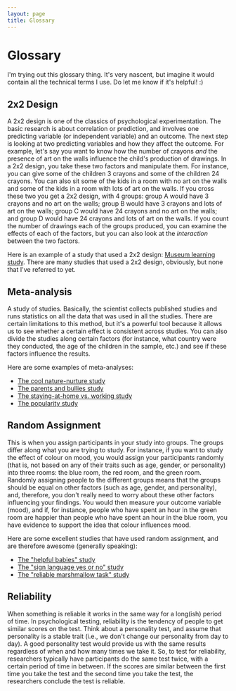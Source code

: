 ```yaml
---
layout: page
title: Glossary
---
```

# Glossary
I'm trying out this glossary thing. It's very nascent, but imagine it would contain all the technical terms I use. Do let me know if it's helpful! :)

## 2x2 Design
 A 2x2 design is one of the classics of psychological experimentation. The basic research is about correlation or prediction, and involves one predicting variable (or independent variable) and an outcome. The next step is looking at two predicting variables and how they affect the outcome. For example, let's say you want to know how the number of crayons _and_ the presence of art on the walls influence the child's production of drawings. In a 2x2 design, you take these two factors and manipulate them. For instance, you can give some of the children 3 crayons and some of the children 24 crayons. You can also sit some of the kids in a room with no art on the walls and some of the kids in a room with lots of art on the walls. If you cross these two you get a 2x2 design, with 4 groups: group A would have 3 crayons and no art on the walls; group B would have 3 crayons and lots of art on the walls; group C would have 24 crayons and no art on the walls; and group D would have 24 crayons and lots of art on the walls. If you count the number of drawings each of the groups produced, you can examine the effects of each of the factors, but you can also look at the _interaction_ between the two factors.

Here is an example of a study that used a 2x2 design: [Museum learning study](https://galpod.com/a-day-at-the-museum/). There are many studies that used a 2x2 design, obviously, but none that I've referred to yet.

## Meta-analysis
A study of studies. Basically, the scientist collects published studies and runs statistics on all the data that was used in all the studies. There are certain limitations to this method, but it's a powerful tool because it allows us to see whether a certain effect is consistent across studies. You can also divide the studies along certain factors (for instance, what country were they conducted, the age of the children in the sample, etc.) and see if these factors influence the results.

Here are some examples of meta-analyses:

*   [The cool nature-nurture study](https://galpod.com/on-nature-nurture-and-in-between/)
*   [The parents and bullies study](https://galpod.com/parents-and-bullies/)
*   [The staying-at-home vs. working study](https://galpod.com/do-children-benefit-from-staying-at-home/)
*   [The popularity study](https://galpod.com/the-popularity-contest/)

## Random Assignment
This is when you assign participants in your study into groups. The groups differ along what you are trying to study. For instance, if you want to study the effect of colour on mood, you would assign your participants randomly (that is, not based on any of their traits such as age, gender, or personality) into three rooms: the blue room, the red room, and the green room. Randomly assigning people to the different groups means that the groups should be equal on other factors (such as age, gender, and personality), and, therefore, you don't really need to worry about these other factors influencing your findings. You would then measure your outcome variable (mood), and if, for instance, people who have spent an hour in the green room are happier than people who have spent an hour in the blue room, you have evidence to support the idea that colour influences mood.

Here are some excellent studies that have used random assignment, and are therefore awesome (generally speaking):

*   [The "helpful babies" study](https://galpod.com/monkey-see-monkey-help/)
*   [The "sign language yes or no" study](https://galpod.com/baby-sign-language-what-is-it-good-for/)
*   [The "reliable marshmallow task" study](https://galpod.com/the-marshmallow-task-revisited/)

## Reliability
When something is reliable it works in the same way for a long(ish) period of time. In psychological testing, reliability is the tendency of people to get similar scores on the test. Think about a personality test, and assume that personality is a stable trait (i.e., we don't change our personality from day to day). A good personality test would provide us with the same results regardless of when and how many times we take it. So, to test for reliability, researchers typically have participants do the same test twice, with a certain period of time in between. If the scores are similar between the first time you take the test and the second time you take the test, the researchers conclude the test is reliable.
